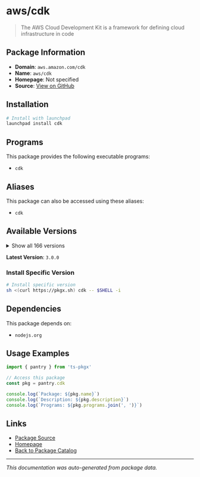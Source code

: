 # aws/cdk

> The AWS Cloud Development Kit is a framework for defining cloud infrastructure in code

## Package Information

- **Domain**: `aws.amazon.com/cdk`
- **Name**: `aws/cdk`
- **Homepage**: Not specified
- **Source**: [View on GitHub](https://github.com/pkgxdev/pantry/tree/main/projects/aws.amazon.com/cdk/package.yml)

## Installation

```bash
# Install with launchpad
launchpad install cdk
```

## Programs

This package provides the following executable programs:

- `cdk`

## Aliases

This package can also be accessed using these aliases:

- `cdk`

## Available Versions

<details>
<summary>Show all 166 versions</summary>

- `3.0.0`, `2.1020.2`, `2.1020.1`, `2.1020.0`, `2.1019.2`
- `2.1019.1`, `2.1019.0`, `2.1018.1`, `2.1018.0`, `2.1017.1`
- `2.1017.0`, `2.1016.1`, `2.1016.0`, `2.1015.0`, `2.1014.0`
- `2.1013.0`, `2.1012.0`, `2.1011.0`, `2.1010.0`, `2.1009.0`
- `2.1008.0`, `2.1007.0`, `2.1006.0`, `2.1005.0`, `2.1004.0`
- `2.1003.0`, `2.1002.0`, `2.1001.0`, `2.1000.3`, `2.1000.2`
- `2.1000.1`, `2.1000.0`, `2.179.0`, `2.178.2`, `2.178.1`
- `2.178.0`, `2.177.0`, `2.176.0`, `2.175.1`, `2.175.0`
- `2.174.1`, `2.174.0`, `2.173.4`, `2.173.3`, `2.173.2`
- `2.173.1`, `2.173.0`, `2.172.0`, `2.171.1`, `2.171.0`
- `2.170.0`, `2.169.0`, `2.168.0`, `2.167.2`, `2.167.1`
- `2.167.0`, `2.166.0`, `2.165.0`, `2.164.1`, `2.164.0`
- `2.163.1`, `2.163.0`, `2.162.1`, `2.162.0`, `2.161.1`
- `2.161.0`, `2.160.0`, `2.159.1`, `2.159.0`, `2.158.0`
- `2.157.0`, `2.156.0`, `2.155.0`, `2.154.1`, `2.154.0`
- `2.153.0`, `2.152.0`, `2.151.1`, `2.151.0`, `2.150.0`
- `2.149.0`, `2.148.1`, `2.148.0`, `2.147.3`, `2.147.2`
- `2.147.1`, `2.147.0`, `2.146.0`, `2.145.0`, `2.144.0`
- `2.143.1`, `2.143.0`, `2.142.1`, `2.142.0`, `2.141.0`
- `2.140.0`, `2.139.1`, `2.139.0`, `2.138.0`, `2.137.0`
- `2.136.1`, `2.136.0`, `2.135.0`, `2.134.0`, `2.133.0`
- `2.132.1`, `2.132.0`, `2.131.0`, `2.130.0`, `2.129.0`
- `2.128.0`, `2.127.0`, `2.126.0`, `2.125.0`, `2.124.0`
- `2.123.0`, `2.122.0`, `2.121.1`, `2.121.0`, `2.120.0`
- `2.119.0`, `2.118.0`, `2.117.0`, `2.116.1`, `2.116.0`
- `2.115.0`, `2.114.1`, `2.114.0`, `2.113.0`, `2.112.0`
- `2.111.0`, `2.110.1`, `2.110.0`, `2.109.0`, `2.108.1`
- `2.108.0`, `2.107.0`, `2.106.1`, `2.106.0`, `2.105.0`
- `2.104.0`, `2.103.1`, `2.103.0`, `2.102.1`, `2.102.0`
- `2.101.1`, `2.101.0`, `2.100.0`, `2.99.1`, `2.99.0`
- `2.98.0`, `2.97.1`, `2.97.0`, `2.96.2`, `2.96.1`
- `2.96.0`, `2.95.1`, `2.95.0`, `2.94.0`, `2.93.0`
- `2.92.0`, `2.91.0`, `2.90.0`, `2.89.0`, `2.88.0`
- `2.87.0`

</details>

**Latest Version**: `3.0.0`

### Install Specific Version

```bash
# Install specific version
sh <(curl https://pkgx.sh) cdk -- $SHELL -i
```

## Dependencies

This package depends on:

- `nodejs.org`

## Usage Examples

```typescript
import { pantry } from 'ts-pkgx'

// Access this package
const pkg = pantry.cdk

console.log(`Package: ${pkg.name}`)
console.log(`Description: ${pkg.description}`)
console.log(`Programs: ${pkg.programs.join(', ')}`)
```

## Links

- [Package Source](https://github.com/pkgxdev/pantry/tree/main/projects/aws.amazon.com/cdk/package.yml)
- [Homepage](#)
- [Back to Package Catalog](../../../package-catalog.md)

---

*This documentation was auto-generated from package data.*
